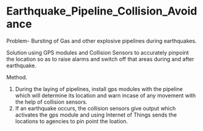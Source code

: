 # Earthquake_Pipeline_Collision_Avoidance

Problem- Bursting of Gas and other explosive pipelines during earthquakes.

Solution using GPS modules and Collision Sensors to accurately pinpoint the location so as to raise alarms and switch off that areas during and after earthquake.

Method.
1. During the laying of pipelines, install gps modules with the pipeline which will determine its location and warn incase of any movement with the help of collision sensors.
2. If an earthquake occurs, the collision sensors give output which activates the gps module and using Internet of Things sends the locations to agencies to pin point the loation.
